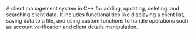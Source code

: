 A client management system in C++ for adding, updating, deleting, and searching client data. It includes functionalities like displaying a client list, saving data to a file, and using custom functions to handle operations such as account verification and client details manipulation.
